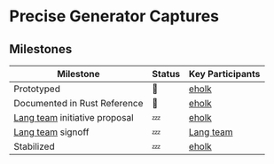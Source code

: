 # Precise Generator Captures

## Milestones

| Milestone                                | Status | Key Participants |
| ---                                      | ---    | ---              |
| Prototyped                               | 🦀     | [eholk]          |
| Documented in Rust Reference             | 🦀     | [eholk]          |
| [Lang team] initiative proposal          | 💤     | [eholk]          |
| [Lang team] signoff                      | 💤     | [Lang team]      |
| Stabilized                               | 💤     | [eholk]          |

[eholk]: https://github.com/eholk/
[Lang team]: https://www.rust-lang.org/governance/teams/lang
